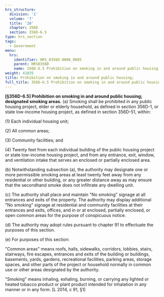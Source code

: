 ```yaml
---
hrs_structure:
  division: '1'
  volume: '7'
  title: '20'
  chapter: 356D
  section: 356D-6.5
type: hrs_section
tags:
  - Government
menu:
  hrs:
    identifier: HRS_0356D-0006_0005
    parent: HRS0356D
    name: 356D-6.5 Prohibition on smoking in and around public housing;
weight: 41035
title: Prohibition on smoking in and around public housing;
full_title: 356D-6.5 Prohibition on smoking in and around public housing;
---
```

**[§356D-6.5] Prohibition on smoking in and around public housing; designated smoking areas.** (a) Smoking shall be prohibited in any public housing project, elder or elderly household, as defined in section 356D-1, or state low-income housing project, as defined in section 356D-51, within:

(1) Each individual housing unit;

(2) All common areas;

(3) Community facilities; and

(4) Twenty feet from each individual building of the public housing project or state low-income housing project, and from any entrance, exit, window, and ventilation intake that serves an enclosed or partially enclosed area.

(b) Notwithstanding subsection (a), the authority may designate one or more permissible smoking areas at least twenty feet away from any residential or other building, or any greater distance away as may ensure that the secondhand smoke does not infiltrate any dwelling unit.

(c) The authority shall place and maintain "No smoking" signage at all entrances and exits of the property. The authority may display additional "No smoking" signage at residential and community facilities at their entrances and exits, offices, and in or at enclosed, partially enclosed, or open common areas for the purpose of conspicuous notice.

(d) The authority may adopt rules pursuant to chapter 91 to effectuate the purposes of this section.

(e) For purposes of this section:

"Common areas" means roofs, halls, sidewalks, corridors, lobbies, stairs, stairways, fire escapes, entrances and exits of the building or buildings, basements, yards, gardens, recreational facilities, parking areas, storage spaces, and other parts of the project or household normally in common use or other areas designated by the authority.

"Smoking" means inhaling, exhaling, burning, or carrying any lighted or heated tobacco product or plant product intended for inhalation in any manner or in any form. [L 2014, c 91, §1]